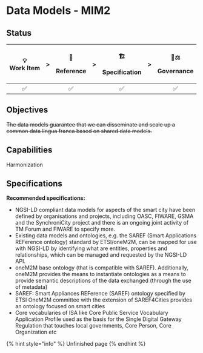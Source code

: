 # Data Models - MIM2

## Status <a id="MIM1:ContextInformationManagement-Goal"></a>

<table>
  <thead>
    <tr>
      <th style="text-align:center">&#x1F4A1;
        <br />Work Item</th>
      <th style="text-align:center">&gt;</th>
      <th style="text-align:center">
        <p>&#x1F9E9;</p>
        <p>Reference</p>
      </th>
      <th style="text-align:center">&gt;</th>
      <th style="text-align:center">
        <p>&#x1F3D7;</p>
        <p>Specification</p>
      </th>
      <th style="text-align:center">&gt;</th>
      <th style="text-align:center">
        <p>&#x1F469;&#x2696;</p>
        <p>Governance</p>
      </th>
    </tr>
  </thead>
  <tbody>
    <tr>
      <td style="text-align:center">&#x2705;</td>
      <td style="text-align:center"></td>
      <td style="text-align:center">&#x2705;</td>
      <td style="text-align:center"></td>
      <td style="text-align:center">&#x2705;</td>
      <td style="text-align:center"></td>
      <td style="text-align:center">&#x2705;</td>
    </tr>
  </tbody>
</table>

## Objectives

~~The data models guarantee that we can disseminate and scale up a common data lingua franca based on shared data models.~~

## Capabilities

Harmonization

## Specifications

**Recommended specifications:**

* NGSI-LD compliant data models for aspects of the smart city have been defined by organisations and projects, including OASC, FIWARE, GSMA and the SynchroniCity project and there is an ongoing joint activity of TM Forum and FIWARE to specify more.
* Existing data models and ontologies, e.g. the SAREF \(Smart Applications REFerence ontology\) standard by ETSI/oneM2M, can be mapped for use with NGSI-LD by identifying what are entities, properties and relationships, which can be managed and requested by the NGSI-LD API.
* oneM2M base ontology \(that is compatible with SAREF\). Additionally, oneM2M provides the means to instantiate ontologies as a means to provide semantic descriptions of the data exchanged \(through the use of metadata\)
* SAREF: Smart Appliances REFerence \(SAREF\) ontology specified by ETSI OneM2M committee with the extension of SAREF4Cities provides an ontology focused on smart cities
* Core vocabularies of ISA like Core Public Service Vocabulary Application Profile used as the basis for the Single Digital Gateway Regulation that touches local governments, Core Person, Core Organization etc

{% hint style="info" %}
Unfinished page
{% endhint %}

